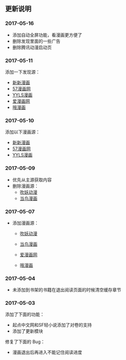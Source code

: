## 更新说明

### 2017-05-16

* 添加自动全屏功能，看漫画更方便了
* 删除发现里面的一些广告
* 删除腾讯动漫启动页

### 2017-05-11

添加一下发现源：

* [新新漫画](http://www.77mh.com)
* [57漫画网](http://www.57mh.com)
* [YYLS漫画](http://8comic.se/)
* [爱漫画网](http://www.2manhua.com/)
* [哦漫画](http://www.omanhua.com/comic/)

### 2017-05-10

添加以下漫画源：

* [新新漫画](http://www.77mh.com)
* [57漫画网](http://www.57mh.com)
* [YYLS漫画](http://8comic.se/)

### 2017-05-09

* 优先从主源获取内容
* 删除漫画源：
  * [吹妖动漫](http://www.chuiyao.com/)
  * [当鸟漫画](http://www.dangniao.com)

### 2017-05-07

* 添加漫画源：

  * [吹妖动漫](http://www.chuiyao.com/)

  * [当鸟漫画](http://www.dangniao.com)
  * [爱漫画网](http://www.2manhua.com/)
  * [哦漫画](http://www.omanhua.com/comic/)

### 2017-05-04

* 未添加到书架的书籍在退出阅读页面的时候清空缓存章节

### 2017-05-03

添加了下面的功能：

* 起点中文网和SF轻小说添加了对卷的支持
* 添加了更新模块

修复了下面的 Bug：

* 漫画退出后再进入不能记住阅读进度

